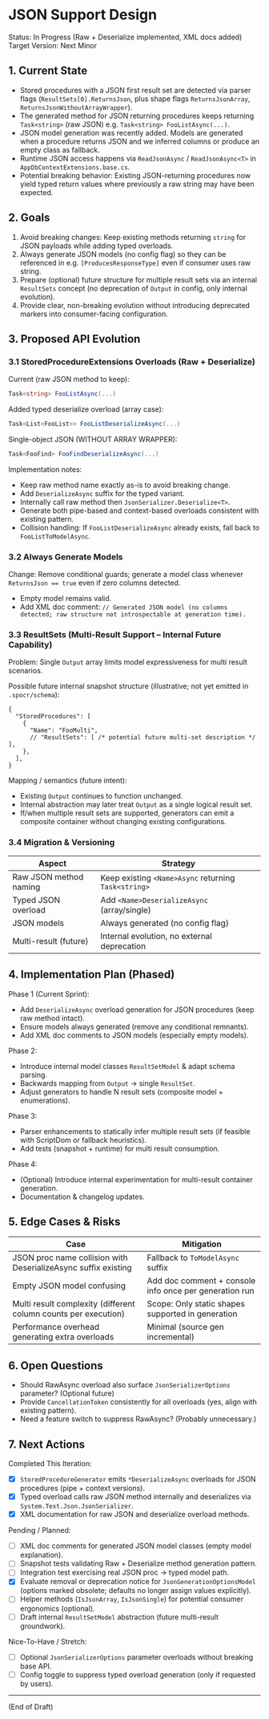 # JSON Support Design

Status: In Progress (Raw + Deserialize implemented, XML docs added)
Target Version: Next Minor

## 1. Current State

- Stored procedures with a JSON first result set are detected via parser flags (`ResultSets[0].ReturnsJson`, plus shape flags `ReturnsJsonArray`, `ReturnsJsonWithoutArrayWrapper`).
- The generated method for JSON returning procedures keeps returning `Task<string>` (raw JSON) e.g. `Task<string> FooListAsync(...)`.
- JSON model generation was recently added. Models are generated when a procedure returns JSON and we inferred columns or produce an empty class as fallback.
- Runtime JSON access happens via `ReadJsonAsync` / `ReadJsonAsync<T>` in `AppDbContextExtensions.base.cs`.
- Potential breaking behavior: Existing JSON-returning procedures now yield typed return values where previously a raw string may have been expected.

## 2. Goals

1. Avoid breaking changes: Keep existing methods returning `string` for JSON payloads while adding typed overloads.
2. Always generate JSON models (no config flag) so they can be referenced in e.g. `[ProducesResponseType]` even if consumer uses raw string.
3. Prepare (optional) future structure for multiple result sets via an internal `ResultSets` concept (no deprecation of `Output` in config, only internal evolution).
4. Provide clear, non-breaking evolution without introducing deprecated markers into consumer-facing configuration.

## 3. Proposed API Evolution

### 3.1 StoredProcedureExtensions Overloads (Raw + Deserialize)

Current (raw JSON method to keep):

```csharp
Task<string> FooListAsync(...)
```

Added typed deserialize overload (array case):

```csharp
Task<List<FooList>> FooListDeserializeAsync(...)
```

Single-object JSON (WITHOUT ARRAY WRAPPER):

```csharp
Task<FooFind> FooFindDeserializeAsync(...)
```

Implementation notes:

- Keep raw method name exactly as-is to avoid breaking change.
- Add `DeserializeAsync` suffix for the typed variant.
- Internally call raw method then `JsonSerializer.Deserialize<T>`.
- Generate both pipe-based and context-based overloads consistent with existing pattern.
- Collision handling: If `FooListDeserializeAsync` already exists, fall back to `FooListToModelAsync`.

### 3.2 Always Generate Models

Change: Remove conditional guards; generate a model class whenever `ReturnsJson == true` even if zero columns detected.

- Empty model remains valid.
- Add XML doc comment: `// Generated JSON model (no columns detected; raw structure not introspectable at generation time).`

### 3.3 ResultSets (Multi-Result Support – Internal Future Capability)

Problem: Single `Output` array limits model expressiveness for multi result scenarios.

Possible future internal snapshot structure (illustrative; not yet emitted in `.spocr/schema`):

```jsonc
{
  "StoredProcedures": [
    {
      "Name": "FooMulti",
      // "ResultSets": [ /* potential future multi-set description */ ],
    },
  ],
}
```

Mapping / semantics (future intent):

- Existing `Output` continues to function unchanged.
- Internal abstraction may later treat `Output` as a single logical result set.
- If/when multiple result sets are supported, generators can emit a composite container without changing existing configurations.

### 3.4 Migration & Versioning

| Aspect                 | Strategy                                             |
| ---------------------- | ---------------------------------------------------- |
| Raw JSON method naming | Keep existing `<Name>Async` returning `Task<string>` |
| Typed JSON overload    | Add `<Name>DeserializeAsync` (array/single)          |
| JSON models            | Always generated (no config flag)                    |
| Multi-result (future)  | Internal evolution, no external deprecation          |

## 4. Implementation Plan (Phased)

Phase 1 (Current Sprint):

- Add `DeserializeAsync` overload generation for JSON procedures (keep raw method intact).
- Ensure models always generated (remove any conditional remnants).
- Add XML doc comments to JSON models (especially empty models).

Phase 2:

- Introduce internal model classes `ResultSetModel` & adapt schema parsing.
- Backwards mapping from `Output` -> single `ResultSet`.
- Adjust generators to handle N result sets (composite model + enumerations).

Phase 3:

- Parser enhancements to statically infer multiple result sets (if feasible with ScriptDom or fallback heuristics).
- Add tests (snapshot + runtime) for multi result consumption.

Phase 4:

- (Optional) Introduce internal experimentation for multi-result container generation.
- Documentation & changelog updates.

## 5. Edge Cases & Risks

| Case                                                            | Mitigation                                             |
| --------------------------------------------------------------- | ------------------------------------------------------ |
| JSON proc name collision with DeserializeAsync suffix existing  | Fallback to `ToModelAsync` suffix                      |
| Empty JSON model confusing                                      | Add doc comment + console info once per generation run |
| Multi result complexity (different column counts per execution) | Scope: Only static shapes supported in generation      |
| Performance overhead generating extra overloads                 | Minimal (source gen incremental)                       |

## 6. Open Questions

- Should RawAsync overload also surface `JsonSerializerOptions` parameter? (Optional future)
- Provide `CancellationToken` consistently for all overloads (yes, align with existing pattern).
- Need a feature switch to suppress RawAsync? (Probably unnecessary.)

## 7. Next Actions

Completed This Iteration:

- [x] `StoredProcedureGenerator` emits `*DeserializeAsync` overloads for JSON procedures (pipe + context versions).
- [x] Typed overload calls raw JSON method internally and deserializes via `System.Text.Json.JsonSerializer`.
- [x] XML documentation for raw JSON and deserialize overload methods.

Pending / Planned:

- [ ] XML doc comments for generated JSON model classes (empty model explanation).
- [ ] Snapshot tests validating Raw + Deserialize method generation pattern.
- [ ] Integration test exercising real JSON proc -> typed model path.
- [x] Evaluate removal or deprecation notice for `JsonGenerationOptionsModel` (options marked obsolete; defaults no longer assign values explicitly).
- [ ] Helper methods (`IsJsonArray`, `IsJsonSingle`) for potential consumer ergonomics (optional).
- [ ] Draft internal `ResultSetModel` abstraction (future multi-result groundwork).

Nice-To-Have / Stretch:

- [ ] Optional `JsonSerializerOptions` parameter overloads without breaking base API.
- [ ] Config toggle to suppress typed overload generation (only if requested by users).

---

(End of Draft)
